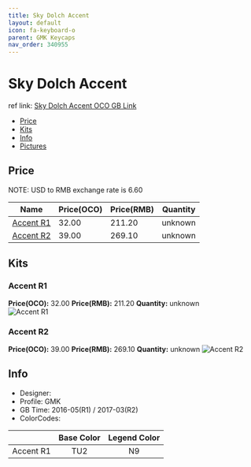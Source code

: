 ```yaml
---
title: Sky Dolch Accent
layout: default
icon: fa-keyboard-o
parent: GMK Keycaps
nav_order: 340955
---
```


# Sky Dolch Accent

ref link: [Sky Dolch Accent OCO GB Link](https://www.originativeco.com/products/sky-dolch-kit)

* [Price](#price)
* [Kits](#kits)
* [Info](#info)
* [Pictures](#pictures)


## Price  
NOTE: USD to RMB exchange rate is 6.60

| Name          | Price(OCO)    |  Price(RMB) | Quantity |
| ------------- | ------------ |  ---------- | -------- |
|[Accent R1](#accent-r1)|32.00|211.20|unknown|
|[Accent R2](#accent-r2)|39.00|269.10|unknown|


## Kits
### Accent R1
**Price(OCO):** 32.00    **Price(RMB):** 211.20    **Quantity:** unknown  
<img src="{{ 'assets/images/gmk-keycaps/skydolchaccent/kits_pics/accent-r1.jpg' | relative_url }}" alt="Accent R1" class="image featured">

### Accent R2
**Price(OCO):** 39.00    **Price(RMB):** 269.10    **Quantity:** unknown
<img src="{{ 'assets/images/gmk-keycaps/skydolchaccent/kits_pics/accent-r2.jpg' | relative_url }}" alt="Accent R2" class="image featured">


## Info
* Designer: 
* Profile: GMK
* GB Time: 2016-05(R1) / 2017-03(R2)
* ColorCodes:  

| |Base Color     | Legend Color
| :-------------: | :-------------: | :------------:
|Accent R1|TU2|N9
